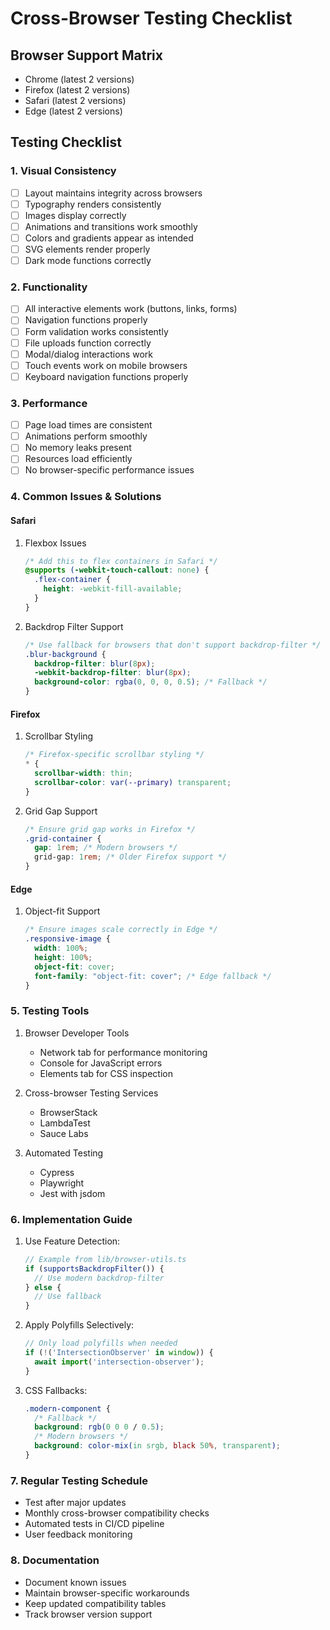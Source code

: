 # Cross-Browser Testing Checklist

## Browser Support Matrix

- Chrome (latest 2 versions)
- Firefox (latest 2 versions)
- Safari (latest 2 versions)
- Edge (latest 2 versions)

## Testing Checklist

### 1. Visual Consistency

- [ ] Layout maintains integrity across browsers
- [ ] Typography renders consistently
- [ ] Images display correctly
- [ ] Animations and transitions work smoothly
- [ ] Colors and gradients appear as intended
- [ ] SVG elements render properly
- [ ] Dark mode functions correctly

### 2. Functionality

- [ ] All interactive elements work (buttons, links, forms)
- [ ] Navigation functions properly
- [ ] Form validation works consistently
- [ ] File uploads function correctly
- [ ] Modal/dialog interactions work
- [ ] Touch events work on mobile browsers
- [ ] Keyboard navigation functions properly

### 3. Performance

- [ ] Page load times are consistent
- [ ] Animations perform smoothly
- [ ] No memory leaks present
- [ ] Resources load efficiently
- [ ] No browser-specific performance issues

### 4. Common Issues & Solutions

#### Safari

1. Flexbox Issues
   ```css
   /* Add this to flex containers in Safari */
   @supports (-webkit-touch-callout: none) {
     .flex-container {
       height: -webkit-fill-available;
     }
   }
   ```

2. Backdrop Filter Support
   ```css
   /* Use fallback for browsers that don't support backdrop-filter */
   .blur-background {
     backdrop-filter: blur(8px);
     -webkit-backdrop-filter: blur(8px);
     background-color: rgba(0, 0, 0, 0.5); /* Fallback */
   }
   ```

#### Firefox

1. Scrollbar Styling
   ```css
   /* Firefox-specific scrollbar styling */
   * {
     scrollbar-width: thin;
     scrollbar-color: var(--primary) transparent;
   }
   ```

2. Grid Gap Support
   ```css
   /* Ensure grid gap works in Firefox */
   .grid-container {
     gap: 1rem; /* Modern browsers */
     grid-gap: 1rem; /* Older Firefox support */
   }
   ```

#### Edge

1. Object-fit Support
   ```css
   /* Ensure images scale correctly in Edge */
   .responsive-image {
     width: 100%;
     height: 100%;
     object-fit: cover;
     font-family: "object-fit: cover"; /* Edge fallback */
   }
   ```

### 5. Testing Tools

1. Browser Developer Tools
   - Network tab for performance monitoring
   - Console for JavaScript errors
   - Elements tab for CSS inspection

2. Cross-browser Testing Services
   - BrowserStack
   - LambdaTest
   - Sauce Labs

3. Automated Testing
   - Cypress
   - Playwright
   - Jest with jsdom

### 6. Implementation Guide

1. Use Feature Detection:
   ```typescript
   // Example from lib/browser-utils.ts
   if (supportsBackdropFilter()) {
     // Use modern backdrop-filter
   } else {
     // Use fallback
   }
   ```

2. Apply Polyfills Selectively:
   ```typescript
   // Only load polyfills when needed
   if (!('IntersectionObserver' in window)) {
     await import('intersection-observer');
   }
   ```

3. CSS Fallbacks:
   ```css
   .modern-component {
     /* Fallback */
     background: rgb(0 0 0 / 0.5);
     /* Modern browsers */
     background: color-mix(in srgb, black 50%, transparent);
   }
   ```

### 7. Regular Testing Schedule

- Test after major updates
- Monthly cross-browser compatibility checks
- Automated tests in CI/CD pipeline
- User feedback monitoring

### 8. Documentation

- Document known issues
- Maintain browser-specific workarounds
- Keep updated compatibility tables
- Track browser version support
